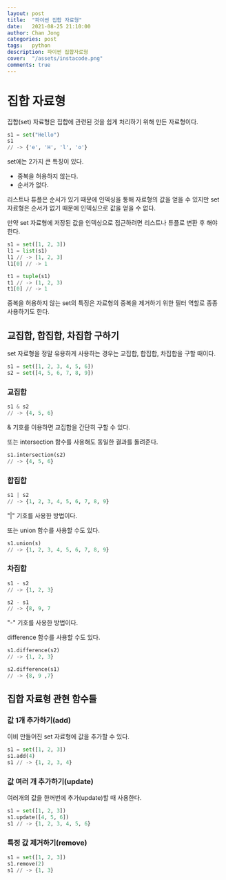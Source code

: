 ```yaml
---
layout: post
title:  "파이썬 집합 자료형"
date:   2021-08-25 21:10:00
author: Chan Jong
categories: post
tags:	python
description: 파이썬 집합자로형
cover:  "/assets/instacode.png"
comments: true
---
```

# 집합 자료형

집합(set) 자료형은 집합에 관련된 것을 쉽게 처리하기 위해 만든 자료형이다.

```python
s1 = set("Hello")
s1
// -> {'e', 'H', 'l', 'o'}
```

set에는 2가지 큰 특징이 있다.

- 중복을 허용하지 않는다.
- 순서가 없다.

리스트나 튜플은 순서가 있기 때문에 인덱싱을 통해 자료형의 값을 얻을 수 있지만 set 자료형은 순서가 없기 때문에 인덱싱으로 값을 얻을 수 없다.

만약 set 자료형에 저장된 값을 인덱싱으로 접근하려면 리스트나 튜플로 변환 후 해야 한다.

```python
s1 = set([1, 2, 3])
l1 = list(s1)
l1 // -> [1, 2, 3]
l1[0] // -> 1

t1 = tuple(s1)
t1 // -> (1, 2, 3)
t1[0] // -> 1
```

중복을 허용하지 않는 set의 특징은 자료형의 중복을 제거하기 위한 필터 역할로 종종 사용하기도 한다.

## 교집합, 합집합, 차집합 구하기

set 자료형을 정말 유용하게 사용하는 경우는 교집합, 합집합, 차집합을 구할 때이다.

```python
s1 = set([1, 2, 3, 4, 5, 6])
s2 = set([4, 5, 6, 7, 8, 9])
```

### 교집합

```python
s1 & s2
// -> {4, 5, 6}
```

& 기호를 이용하면 교집합을 간단히 구할 수 있다.

또는 intersection 함수를 사용해도 동일한 결과를 돌려준다.

```python
s1.intersection(s2)
// -> {4, 5, 6}
```

### 합집합

```python
s1 | s2
// -> {1, 2, 3, 4, 5, 6, 7, 8, 9}
```

"|" 기호를 사용한 방법이다.

또는 union 함수를 사용할 수도 있다.

```python
s1.union(s)
// -> {1, 2, 3, 4, 5, 6, 7, 8, 9}
```

### 차집합

```python
s1 - s2
// -> {1, 2, 3}

s2 - s1
// -> {8, 9, 7
```

"-" 기호를 사용한 방법이다.

difference 함수를 사용할 수도 있다.

```python
s1.difference(s2)
// -> {1, 2, 3}

s2.difference(s1)
// -> {8, 9 ,7}
```

## 집합 자료형 관현 함수들

### 값 1개 추가하기(add)

이비 만들어진 set 자료형에 값을 추가할 수 있다. 

```python
s1 = set([1, 2, 3])
s1.add(4)
s1 // -> {1, 2, 3, 4}
```

### 값 여러 개 추가하기(update)

여러개의 값을 한꺼번에 추가(update)할 때 사용한다.

```python
s1 = set([1, 2, 3])
s1.update([4, 5, 6])
s1 // -> {1, 2, 3, 4, 5, 6}
```

### 특정 값 제거하기(remove)

```python
s1 = set([1, 2, 3])
s1.remove(2)
s1 // -> {1, 3}
```
